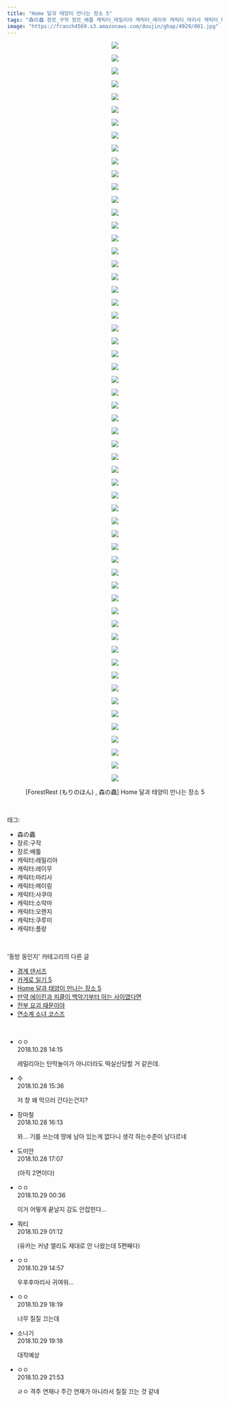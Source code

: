 ```yaml
---
title: "Home 달과 태양이 만나는 장소 5"
tags: "森の蟲 장르_구작 장르_배틀 캐릭터_레밀리아 캐릭터_레이무 캐릭터_마리사 캐릭터_메이링 캐릭터_사쿠야 캐릭터_소악마 캐릭터_오렌지 캐릭터_쿠루미 캐릭터_플랑드르 forestrest もりのほん 동방_동인지"
image: "https://franch4569.s3.amazonaws.com/doujin/ghap/4929/001.jpg"
---
```

<div class="article">
<p style="text-align: center; clear: none; float: none;"><img src="{{ site.imgserver2 }}/ghap/4929/001.jpg"/></p>
<p style="text-align: center; clear: none; float: none;"><img src="{{ site.imgserver2 }}/ghap/4929/002.jpg"/></p>
<p style="text-align: center; clear: none; float: none;"><img src="{{ site.imgserver2 }}/ghap/4929/003.jpg"/></p>
<p style="text-align: center; clear: none; float: none;"><img src="{{ site.imgserver2 }}/ghap/4929/004.jpg"/></p>
<p style="text-align: center; clear: none; float: none;"><img src="{{ site.imgserver2 }}/ghap/4929/005.jpg"/></p>
<p style="text-align: center; clear: none; float: none;"><img src="{{ site.imgserver2 }}/ghap/4929/006.jpg"/></p>
<p style="text-align: center; clear: none; float: none;"><img src="{{ site.imgserver2 }}/ghap/4929/007.jpg"/></p>
<p style="text-align: center; clear: none; float: none;"><img src="{{ site.imgserver2 }}/ghap/4929/008.jpg"/></p>
<p style="text-align: center; clear: none; float: none;"><img src="{{ site.imgserver2 }}/ghap/4929/009.jpg"/></p>
<p style="text-align: center; clear: none; float: none;"><img src="{{ site.imgserver2 }}/ghap/4929/010.jpg"/></p>
<p style="text-align: center; clear: none; float: none;"><img src="{{ site.imgserver2 }}/ghap/4929/011.jpg"/></p>
<p style="text-align: center; clear: none; float: none;"><img src="{{ site.imgserver2 }}/ghap/4929/012.jpg"/></p>
<p style="text-align: center; clear: none; float: none;"><img src="{{ site.imgserver2 }}/ghap/4929/013.jpg"/></p>
<p style="text-align: center; clear: none; float: none;"><img src="{{ site.imgserver2 }}/ghap/4929/014.jpg"/></p>
<p style="text-align: center; clear: none; float: none;"><img src="{{ site.imgserver2 }}/ghap/4929/015.jpg"/></p>
<p style="text-align: center; clear: none; float: none;"><img src="{{ site.imgserver2 }}/ghap/4929/016.jpg"/></p>
<p style="text-align: center; clear: none; float: none;"><img src="{{ site.imgserver2 }}/ghap/4929/017.jpg"/></p>
<p style="text-align: center; clear: none; float: none;"><img src="{{ site.imgserver2 }}/ghap/4929/018.jpg"/></p>
<p style="text-align: center; clear: none; float: none;"><img src="{{ site.imgserver2 }}/ghap/4929/019.jpg"/></p>
<p style="text-align: center; clear: none; float: none;"><img src="{{ site.imgserver2 }}/ghap/4929/020.jpg"/></p>
<p style="text-align: center; clear: none; float: none;"><img src="{{ site.imgserver2 }}/ghap/4929/021.jpg"/></p>
<p style="text-align: center; clear: none; float: none;"><img src="{{ site.imgserver2 }}/ghap/4929/022.jpg"/></p>
<p style="text-align: center; clear: none; float: none;"><img src="{{ site.imgserver2 }}/ghap/4929/023.jpg"/></p>
<p style="text-align: center; clear: none; float: none;"><img src="{{ site.imgserver2 }}/ghap/4929/024.jpg"/></p>
<p style="text-align: center; clear: none; float: none;"><img src="{{ site.imgserver2 }}/ghap/4929/025.jpg"/></p>
<p style="text-align: center; clear: none; float: none;"><img src="{{ site.imgserver2 }}/ghap/4929/026.jpg"/></p>
<p style="text-align: center; clear: none; float: none;"><img src="{{ site.imgserver2 }}/ghap/4929/027.jpg"/></p>
<p style="text-align: center; clear: none; float: none;"><img src="{{ site.imgserver2 }}/ghap/4929/028.jpg"/></p>
<p style="text-align: center; clear: none; float: none;"><img src="{{ site.imgserver2 }}/ghap/4929/029.jpg"/></p>
<p style="text-align: center; clear: none; float: none;"><img src="{{ site.imgserver2 }}/ghap/4929/030.jpg"/></p>
<p style="text-align: center; clear: none; float: none;"><img src="{{ site.imgserver2 }}/ghap/4929/031.jpg"/></p>
<p style="text-align: center; clear: none; float: none;"><img src="{{ site.imgserver2 }}/ghap/4929/032.jpg"/></p>
<p style="text-align: center; clear: none; float: none;"><img src="{{ site.imgserver2 }}/ghap/4929/033.jpg"/></p>
<p style="text-align: center; clear: none; float: none;"><img src="{{ site.imgserver2 }}/ghap/4929/034.jpg"/></p>
<p style="text-align: center; clear: none; float: none;"><img src="{{ site.imgserver2 }}/ghap/4929/035.jpg"/></p>
<p style="text-align: center; clear: none; float: none;"><img src="{{ site.imgserver2 }}/ghap/4929/036.jpg"/></p>
<p style="text-align: center; clear: none; float: none;"><img src="{{ site.imgserver2 }}/ghap/4929/037.jpg"/></p>
<p style="text-align: center; clear: none; float: none;"><img src="{{ site.imgserver2 }}/ghap/4929/038.jpg"/></p>
<p style="text-align: center; clear: none; float: none;"><img src="{{ site.imgserver2 }}/ghap/4929/039.jpg"/></p>
<p style="text-align: center; clear: none; float: none;"><img src="{{ site.imgserver2 }}/ghap/4929/040.jpg"/></p>
<p style="text-align: center; clear: none; float: none;"><img src="{{ site.imgserver2 }}/ghap/4929/041.jpg"/></p>
<p style="text-align: center; clear: none; float: none;"><img src="{{ site.imgserver2 }}/ghap/4929/042.jpg"/></p>
<p style="text-align: center; clear: none; float: none;"><img src="{{ site.imgserver2 }}/ghap/4929/043.jpg"/></p>
<p style="text-align: center; clear: none; float: none;"><img src="{{ site.imgserver2 }}/ghap/4929/044.jpg"/></p>
<p style="text-align: center; clear: none; float: none;"><img src="{{ site.imgserver2 }}/ghap/4929/045.jpg"/></p>
<p style="text-align: center; clear: none; float: none;"><img src="{{ site.imgserver2 }}/ghap/4929/046.jpg"/></p>
<p style="text-align: center; clear: none; float: none;"><img src="{{ site.imgserver2 }}/ghap/4929/047.jpg"/></p>
<p style="text-align: center; clear: none; float: none;"><img src="{{ site.imgserver2 }}/ghap/4929/048.jpg"/></p>
<p style="text-align: center; clear: none; float: none;"><img src="{{ site.imgserver2 }}/ghap/4929/049.jpg"/></p>
<p style="text-align: center; clear: none; float: none;"><img src="{{ site.imgserver2 }}/ghap/4929/050.jpg"/></p>
<p style="text-align: center; clear: none; float: none;"><img src="{{ site.imgserver2 }}/ghap/4929/051.jpg"/></p>
<p style="text-align: center; clear: none; float: none;"><img src="{{ site.imgserver2 }}/ghap/4929/052.jpg"/></p>
<p style="text-align: center; clear: none; float: none;"><img src="{{ site.imgserver2 }}/ghap/4929/053.jpg"/></p>
<p style="text-align: center; clear: none; float: none;"><img src="{{ site.imgserver2 }}/ghap/4929/054.jpg"/></p>
<p style="text-align: center; clear: none; float: none;"><img src="{{ site.imgserver2 }}/ghap/4929/055.jpg"/></p>
<p style="text-align: center; clear: none; float: none;"><img src="{{ site.imgserver2 }}/ghap/4929/056.jpg"/></p>
<p style="text-align: center; clear: none; float: none;"><img src="{{ site.imgserver2 }}/ghap/4929/057.jpg"/></p>
<p style="text-align: center; clear: none; float: none;"><img src="{{ site.imgserver2 }}/ghap/4929/058.jpg"/></p>
<p style="text-align: center; clear: none; float: none;">[ForestRest (もりのほん) , 森の蟲] Home 달과 태양이 만나는 장소 5</p>
</div><br/>
<div class="tagTrail">
<p>태그: </p>
<ul>
<li>森の蟲</li>
<li>장르:구작</li>
<li>장르:배틀</li>
<li>캐릭터:레밀리아</li>
<li>캐릭터:레이무</li>
<li>캐릭터:마리사</li>
<li>캐릭터:메이링</li>
<li>캐릭터:사쿠야</li>
<li>캐릭터:소악마</li>
<li>캐릭터:오렌지</li>
<li>캐릭터:쿠루미</li>
<li>캐릭터:플랑</li>
</ul>
</div><br/>
<div class="another">
<p>'동방 동인지' 카테고리의 다른 글</p>
<ul>
<li><a href="/ghap_4821">경계 댄서즈</a></li>
<li><a href="/ghap_4930">카게로 일기 5</a></li>
<li><a href="/ghap_4929">Home 달과 태양이 만나는 장소 5</a></li>
<li><a href="/ghap_4904">만약 에이린과 피클이 백악기부터 아는 사이였다면</a></li>
<li><a href="/ghap_4831">전부 요괴 때문이야</a></li>
<li><a href="/ghap_4830">연소계 소녀 코스즈</a></li>
</ul>
</div><br/>
<div class="cb_module cb_fluid">
<div class="cb_wrt cb_profile">
<div class="comment">
<ul>
<li class="cb_thumb_off" id="comment15363899">
<div class="cb_comment_area">
<div class="cb_info_area">
<div class="cb_section">
<span class="cb_nick_name">ㅇㅇ</span>
</div>
<div class="cb_section">
<span class="cb_date">2018.10.28 14:15 </span>
</div>
</div>
<div class="cb_dsc_comment">
<p class="cb_dsc">
											레밀리아는 탄막놀이가 아니더라도 떡실신당할 거 같은데.
										</p>
</div>
</div></li>
<li class="cb_thumb_off" id="comment15363920">
<div class="cb_comment_area">
<div class="cb_info_area">
<div class="cb_section">
<span class="cb_nick_name">수</span>
</div>
<div class="cb_section">
<span class="cb_date">2018.10.28 15:36 </span>
</div>
</div>
<div class="cb_dsc_comment">
<p class="cb_dsc">
											저 창 왜 막으러 간다는건지?
										</p>
</div>
</div></li>
<li class="cb_thumb_off" id="comment15363934">
<div class="cb_comment_area">
<div class="cb_info_area">
<div class="cb_section">
<span class="cb_nick_name">장마철</span>
</div>
<div class="cb_section">
<span class="cb_date">2018.10.28 16:13 </span>
</div>
</div>
<div class="cb_dsc_comment">
<p class="cb_dsc">
											와... 기를 쓰는데 땅에 남아 있는게 없다니 생각 하는수준이 남다르네
										</p>
</div>
</div></li>
<li class="cb_thumb_off" id="comment15363952">
<div class="cb_comment_area">
<div class="cb_info_area">
<div class="cb_section">
<span class="cb_nick_name">도미안</span>
</div>
<div class="cb_section">
<span class="cb_date">2018.10.28 17:07 </span>
</div>
</div>
<div class="cb_dsc_comment">
<p class="cb_dsc">
											(아직 2면이다)
										</p>
</div>
</div></li>
<li class="cb_thumb_off" id="comment15364143">
<div class="cb_comment_area">
<div class="cb_info_area">
<div class="cb_section">
<span class="cb_nick_name">ㅇㅇ</span>
</div>
<div class="cb_section">
<span class="cb_date">2018.10.29 00:36 </span>
</div>
</div>
<div class="cb_dsc_comment">
<p class="cb_dsc">
											이거 어떻게 끝날지 감도 안잡힌다...
										</p>
</div>
</div></li>
<li class="cb_thumb_off" id="comment15364162">
<div class="cb_comment_area">
<div class="cb_info_area">
<div class="cb_section">
<span class="cb_nick_name">쿼티</span>
</div>
<div class="cb_section">
<span class="cb_date">2018.10.29 01:12 </span>
</div>
</div>
<div class="cb_dsc_comment">
<p class="cb_dsc">
											(유카는 커녕 엘리도 제대로 안 나왔는데 5편째다)
										</p>
</div>
</div></li>
<li class="cb_thumb_off" id="comment15364417">
<div class="cb_comment_area">
<div class="cb_info_area">
<div class="cb_section">
<span class="cb_nick_name">ㅇㅇ</span>
</div>
<div class="cb_section">
<span class="cb_date">2018.10.29 14:57 </span>
</div>
</div>
<div class="cb_dsc_comment">
<p class="cb_dsc">
											우후후마리사 귀여워...
										</p>
</div>
</div></li>
<li class="cb_thumb_off" id="comment15364500">
<div class="cb_comment_area">
<div class="cb_info_area">
<div class="cb_section">
<span class="cb_nick_name">ㅇㅇ</span>
</div>
<div class="cb_section">
<span class="cb_date">2018.10.29 18:19 </span>
</div>
</div>
<div class="cb_dsc_comment">
<p class="cb_dsc">
											너무 질질 끄는데
										</p>
</div>
</div></li>
<li class="cb_thumb_off" id="comment15364528">
<div class="cb_comment_area">
<div class="cb_info_area">
<div class="cb_section">
<span class="cb_nick_name">소나기</span>
</div>
<div class="cb_section">
<span class="cb_date">2018.10.29 19:18 </span>
</div>
</div>
<div class="cb_dsc_comment">
<p class="cb_dsc">
											대작예상
										</p>
</div>
</div></li>
<li class="cb_thumb_off" id="comment15364641">
<div class="cb_comment_area">
<div class="cb_info_area">
<div class="cb_section">
<span class="cb_nick_name">ㅇㅇ</span>
</div>
<div class="cb_section">
<span class="cb_date">2018.10.29 21:53 </span>
</div>
</div>
<div class="cb_dsc_comment">
<p class="cb_dsc">
											ㄹㅇ 격주 연재나 주간 연재가 아니라서 질질 끄는 것 같네
										</p>
</div>
</div></li>
</ul>
</div>
</div><!-- commentList close -->
</div><br/>
